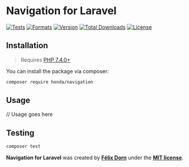 # Navigation for Laravel

[![Tests](https://github.com/laravel-honda/navigation/actions/workflows/tests.yml/badge.svg?branch=master)](https://github.com/laravel-honda/navigation/actions/workflows/tests.yml)
[![Formats](https://github.com/laravel-honda/navigation/actions/workflows/formats.yml/badge.svg?branch=master)](https://github.com/laravel-honda/navigation/actions/workflows/formats.yml)
[![Version](https://poser.pugx.org/honda/navigation/version)](//packagist.org/packages/honda/navigation)
[![Total Downloads](https://poser.pugx.org/honda/navigation/downloads)](//packagist.org/packages/honda/navigation)
[![License](https://poser.pugx.org/honda/navigation/license)](//packagist.org/packages/honda/navigation)

## Installation

> Requires [PHP 7.4.0+](https://php.net/releases)

You can install the package via composer:

```bash
composer require honda/navigation
```

## Usage

// Usage goes here

## Testing

```bash
composer test
```

**Navigation for Laravel** was created by **[Félix Dorn](https://twitter.com/afelixdorn)** under
the **[MIT license](https://opensource.org/licenses/MIT)**.
